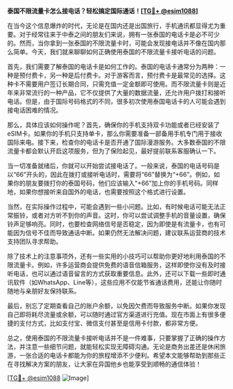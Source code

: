 **泰国不限流量卡怎么接电话？轻松搞定国际通话！[[TG💪+ @esim1088](https://t.me/s/esim1088)]**

在当今这个信息爆炸的时代，无论是在国内还是出国旅行，手机通讯都显得尤为重要。对于经常往来于中泰之间的朋友们来说，拥有一张泰国的电话卡是必不可少的。然而，当你拿到一张泰国的不限流量卡时，可能会发现接电话并不像在国内那么简单。今天，我们就来聊聊如何正确使用泰国的不限流量卡接听电话的问题。

首先，我们需要了解泰国的电话卡是如何工作的。泰国的电话卡通常分为两种：一种是预付费卡，另一种是后付费卡。对于游客而言，预付费卡是最常见的选择。这种卡不需要用户签订长期合同，只需充值一定金额即可使用。而不限流量卡则是近年来非常流行的一种产品，它不仅提供了大量的数据流量，还允许用户拨打和接听电话。但是，由于国际号码格式的不同，很多初次使用泰国电话卡的人可能会遇到接电话困难的情况。

那么，具体应该如何操作呢？首先，确保你的手机支持双卡功能或者已经安装了eSIM卡。如果你的手机只支持单卡，那么你需要准备一部备用手机专门用于接收国际来电。接下来，检查你的电话卡是否开通了国际漫游服务。大多数泰国的不限流量卡都会默认开启这项服务，但为了保险起见，最好提前联系客服确认一下。

当一切准备就绪后，你就可以开始尝试接电话了。一般来说，泰国的电话号码是以“66”开头的，因此在拨打或接听电话时，需要将“66”替换为“+66”。例如，如果你的朋友要拨打你的泰国号码，他们应该输入“+66”加上你的手机号码。同样地，如果你想接听来自国外的电话，也需要按照这个格式进行设置。

当然，在实际操作过程中，可能会遇到一些小问题。比如，有时候电话可能无法正常振铃，或者对方听不到你的声音。这时，你可以尝试调整手机的音量设置，确保铃声足够响亮。同时，也要检查网络信号是否稳定，因为即使是有流量卡，也有可能因为信号不佳而导致通话中断。如果仍然无法解决问题，建议联系运营商的技术支持团队寻求帮助。

除了技术上的注意事项外，还有一些实用的小技巧可以帮助你更好地利用泰国的不限流量卡。例如，许多运营商会提供免费的语音信箱服务，这样即使你没有及时接听电话，也可以通过语音留言的方式获取重要信息。此外，还可以下载一些即时通讯软件（如WhatsApp、Line等），这些应用不仅能节省通话费用，还能让你随时随地与亲朋好友保持联系。

最后，别忘了定期查看自己的账户余额，以免因欠费而导致服务中断。如果你发现自己即将耗尽流量或余额，可以随时通过官方渠道进行充值。现在市面上有很多便捷的支付方式，比如支付宝、微信支付甚至是信用卡付款，都非常方便。

总之，使用泰国的不限流量卡接听电话并不是一件难事，只要掌握了正确的操作方法，并注意一些细节问题，就能轻松实现无障碍沟通。无论是商务出差还是休闲旅游，一张合适的电话卡都能为你的旅程增添不少便利。希望本文能够帮助到那些正在寻找解决方案的朋友，让大家在异国他乡也能享受到顺畅的通信体验！

[[TG💪+ @esim1088](https://t.me/s/esim1088) ![Image](https://i.postimg.cc/4NQfJmqS/Snipaste-2025-05-13-00-14-12.png)]